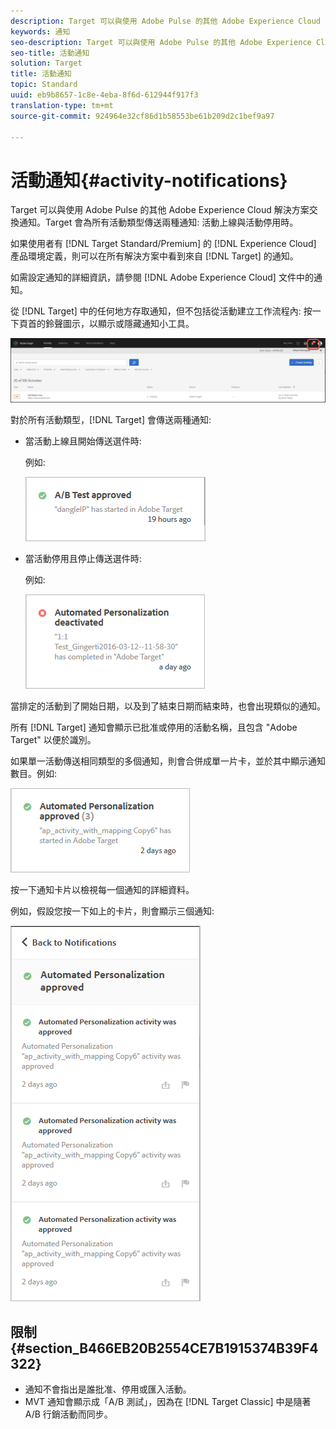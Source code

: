 ```yaml
---
description: Target 可以與使用 Adobe Pulse 的其他 Adobe Experience Cloud 解決方案交換通知。Target 會為所有活動類型傳送兩種通知，分別是在活動上線與活動停用的時候。
keywords: 通知
seo-description: Target 可以與使用 Adobe Pulse 的其他 Adobe Experience Cloud 解決方案交換通知。Target 會為所有活動類型傳送兩種通知，分別是在活動上線與活動停用的時候。
seo-title: 活動通知
solution: Target
title: 活動通知
topic: Standard
uuid: eb9b8657-1c8e-4eba-8f6d-612944f917f3
translation-type: tm+mt
source-git-commit: 924964e32cf86d1b58553be61b209d2c1bef9a97

---
```



# 活動通知{#activity-notifications}

Target 可以與使用 Adobe Pulse 的其他 Adobe Experience Cloud 解決方案交換通知。Target 會為所有活動類型傳送兩種通知: 活動上線與活動停用時。

如果使用者有 [!DNL Target Standard/Premium] 的 [!DNL Experience Cloud] 產品環境定義，則可以在所有解決方案中看到來自 [!DNL Target] 的通知。

如需設定通知的詳細資訊，請參閱 [](https://marketing.adobe.com/resources/help/en_US/mcloud/notifications.html)[!DNL Adobe Experience Cloud] 文件中的通知。

從 [!DNL Target] 中的任何地方存取通知，但不包括從活動建立工作流程內: 按一下頁首的鈴聲圖示，以顯示或隱藏通知小工具。

![通知圖示](assets/notifications-shell.png)

對於所有活動類型，[!DNL Target] 會傳送兩種通知:

* 當活動上線且開始傳送選件時:

   例如:

   ![](assets/notif_app.png)

* 當活動停用且停止傳送選件時:

   例如:

   ![](assets/notif-deact.png)

當排定的活動到了開始日期，以及到了結束日期而結束時，也會出現類似的通知。

所有 [!DNL Target] 通知會顯示已批准或停用的活動名稱，且包含 &quot;Adobe Target&quot; 以便於識別。

如果單一活動傳送相同類型的多個通知，則會合併成單一片卡，並於其中顯示通知數目。例如:

![](assets/notif-multi.png)

按一下通知卡片以檢視每一個通知的詳細資料。

例如，假設您按一下如上的卡片，則會顯示三個通知:

![](assets/notif-multi-open.png)

## 限制 {#section_B466EB20B2554CE7B1915374B39F4322}

* 通知不會指出是誰批准、停用或匯入活動。
* MVT 通知會顯示成「A/B 測試」，因為在 [!DNL Target Classic] 中是隨著 A/B 行銷活動而同步。

